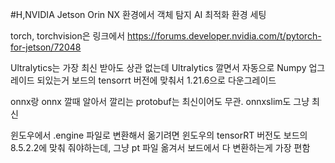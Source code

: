 #H,NVIDIA Jetson Orin NX 환경에서 객체 탐지 AI 최적화 환경 세팅 

torch, torchvision은 링크에서
https://forums.developer.nvidia.com/t/pytorch-for-jetson/72048

Ultralytics는 가장 최신 받아도 상관 없는데
Ultralytics 깔면서 자동으로 Numpy 업그레이드 되있는거 보드의 tensorrt 버전에 맞춰서 1.21.6으로 다운그레이드

onnx랑 onnx 깔때 알아서 깔리는 protobuf는 최신이어도 무관. onnxslim도 그냥 최신

윈도우에서 .engine 파일로 변환해서 옮기려면 윈도우의 tensorRT 버전도 보드의 8.5.2.2에 맞춰 줘야하는데,
그냥 pt 파일 옮겨서 보드에서 다 변환하는게 가장 편함

